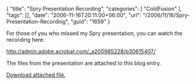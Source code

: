 {
	"title": "Spry Presentation Recording",
	"categories": [
		"ColdFusion"
	],
	"tags": [],
	"date": "2006-11-16T20:11:00+06:00",
	"url": "/2006/11/16/Spry-Presentation-Recording",
	"guid": "1659"
}

For those of you who missed my Spry presentation, you can watch the recording here:

<a href="http://admin.adobe.acrobat.com/_a200985228/p30615407/">http://admin.adobe.acrobat.com/_a200985228/p30615407/</a>

The files from the presentation are attached to this blog entry.<p><a href='enclosures/D%3A%5Cwebsites%5Cdev%2Ecamdenfamily%2Ecom%5Cenclosures%2Fsprypreso1%2Ezip'>Download attached file.</a></p>